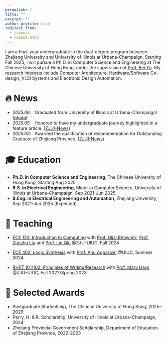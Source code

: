 ```yaml
---
permalink: /
title: ""
excerpt: ""
author_profile: true
redirect_from: 
  - /about/
  - /about.html
---
```


<span class='anchor' id='about-me'></span>

I am a final-year undergraduate in the dual-degree program between Zhejiang University and University of Illinois at Urbana-Champaign. Starting Fall 2025, I will pursue a Ph.D. in Computer Science and Engineering at The Chinese University of Hong Kong, under the supervision of [Prof. Bei Yu](https://www.cse.cuhk.edu.hk/~byu/).
My research interests include Computer Architecture, Hardware/Software Co-design, VLSI Systems and Electronic Design Automation.



# 🔥 News
- *2025.06*: &nbsp; Graduated from University of Illinois at Urbana-Champaign! ([photo](images/uiuc_commencement.jpg))
- *2025.05*: &nbsp; Honored to have my undergraduate journey highlighted in a feature article. ([ZJUI-News](https://mp.weixin.qq.com/s/Jj4wU9RhvVGYad-gluZGow))
- *2025.03*: &nbsp; Awarded the qualification of recommendation for Outstanding Graduate of Zhejiang Province. ([ZJUI-News](https://mp.weixin.qq.com/s/zDORfjgwsuWj8OlwH1fZCQ))



# 🎓 Education
<!-- Not yet -->
- **Ph.D. in Computer Science and Engineering**, The Chinese University of Hong Kong, Starting Aug 2025
- **B.S. in Electrical Engineering**, Minor in Computer Science, University of Illinois at Urbana-Champaign, Sep 2021-Jun 2025  
- **B.Eng. in Electrical Engineering and Automation**, Zhejiang University, Sep 2021-Jun 2025 (Expected)
 


# 📖 Teaching
- [ECE 120: Introduction to Computing](https://ece.illinois.edu/academics/courses/ece120) with 
  [Prof. Ujjal Bhowmik](https://ece.illinois.edu/about/directory/faculty/ubhowmik), 
  [Prof. Zuozhu Liu](https://person.zju.edu.cn/en/lzz) and [Prof. Lin Qiu](https://person.zju.edu.cn/en/H122003)
  @ZJU-UIUC, Fall 2024

- [ECE 462: Logic Synthesis](https://ece.illinois.edu/academics/courses/ece462) with 
  [Prof. Anu Aggarwal](https://ece.illinois.edu/about/directory/faculty/agganu)
  @UIUC, Summer 2024

- [RHET 101/102: Principles of Writing/Research](http://catalog.illinois.edu/courses-of-instruction/rhet/) with 
  [Prof. Mary Hays](https://english.illinois.edu/directory/profile/maryhays)
  @ZJU-UIUC, Fall 2022/Spring 2023



# 🌟 Selected Awards
- Postgraduate Studentship, The Chinese University of Hong Kong, 2025-2029
- Perry, H. & R. Scholarship, University of Illinois at Urbana-Champaign, 2024
- Zhejiang Provincial Government Scholarship, Department of Education of Zhejiang Province, 2022-2023


